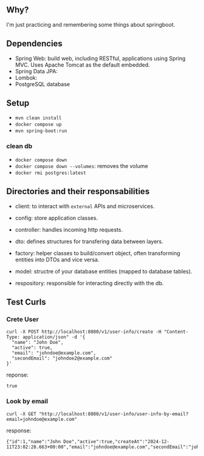## Why?
I'm just practicing and remembering some things about springboot.

## Dependencies
- Spring Web: build web, including RESTful, applications using Spring MVC. Uses Apache Tomcat as the default embedded.
- Spring Data JPA:
- Lombok:
- PostgreSQL database

## Setup
- `mvn clean install`
- `docker compose up`
- `mvn spring-boot:run`

### clean db
- `docker compose down`
- `docker compose down --volumes`: removes the volume
- `docker rmi postgres:latest`



## Directories and their responsabilities
- client: to interact with `external` APIs and microservices.
- config: store application classes.

- controller: handles incoming http requests.
- dto: defines structures for transfering data between layers.
- factory: helper classes to build/convert object, often transforming entities into DTOs and vice versa.

- model: structre of your database entities (mapped to database tables).
- respository: responsible for interacting directly with the db.


## Test Curls
### Crete User
```
curl -X POST http://localhost:8080/v1/user-info/create -H "Content-Type: application/json" -d '{
  "name": "John Doe",
  "active": true,
  "email": "johndoe@example.com",
  "secondEmail": "johndoe2@example.com"
}'
```
reponse:
```
true
```

### Look by email
```
curl -X GET "http://localhost:8080/v1/user-info/user-info-by-email?email=johndoe@example.com"
```
response:
```
{"id":1,"name":"John Doe","active":true,"createAt":"2024-12-11T23:02:28.663+00:00","email":"johndoe@example.com","secondEmail":"johndoe2@example.com"}
```
